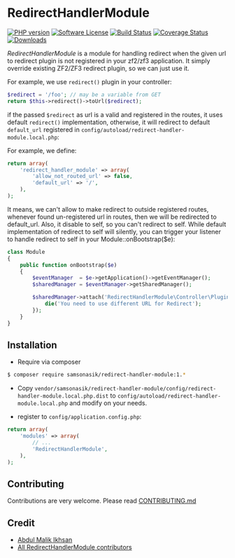 RedirectHandlerModule
=====================

[![PHP version](https://badge.fury.io/ph/samsonasik%2Fredirect-handler-module.svg)](https://badge.fury.io/ph/samsonasik%2Fredirect-handler-module)
[![Software License](https://img.shields.io/badge/license-MIT-brightgreen.svg?style=flat-square)](LICENSE)
[![Build Status](https://travis-ci.org/samsonasik/RedirectHandlerModule.svg?branch=master)](https://travis-ci.org/samsonasik/RedirectHandlerModule)
[![Coverage Status](https://coveralls.io/repos/samsonasik/RedirectHandlerModule/badge.svg?branch=master)](https://coveralls.io/r/samsonasik/RedirectHandlerModule)
[![Downloads](https://img.shields.io/packagist/dt/samsonasik/redirect-handler-module.svg?style=flat-square)](https://packagist.org/packages/samsonasik/redirect-handler-module)

*RedirectHandlerModule* is a module for handling redirect when the given url to redirect plugin is not registered in your zf2/zf3 application. It simply override existing ZF2/ZF3 redirect plugin, so we can just use it.

For example, we use `redirect()` plugin in your controller:

```php
$redirect = '/foo'; // may be a variable from GET
return $this->redirect()->toUrl($redirect);
```

if the passed `$redirect` as url is a valid and registered in the routes, it uses default `redirect()` implementation, otherwise, it will redirect to default `default_url` registered in `config/autoload/redirect-handler-module.local.php`:

For example, we define:

```php
return array(
    'redirect_handler_module' => array(
        'allow_not_routed_url' => false,
        'default_url' => '/',
    ),
);
```

It means, we can't allow to make redirect to outside registered routes, whenever found un-registered url in routes, then we will be redirected to default_url. Also, it disable to self, so you can't redirect to self. While default implementation of redirect to self will silently, you can trigger your listener to handle redirect to self in your Module::onBootstrap($e):

```php
class Module
{
    public function onBootstrap($e)
    {
        $eventManager  = $e->getApplication()->getEventManager();
        $sharedManager = $eventManager->getSharedManager();

        $sharedManager->attach('RedirectHandlerModule\Controller\Plugin\Redirect', 'redirect-same-url', function() {
            die('You need to use different URL for Redirect');
        });
    }
}
```

Installation
------------

 - Require via composer
```bash
$ composer require samsonasik/redirect-handler-module:1.*
```

 - Copy `vendor/samsonasik/redirect-handler-module/config/redirect-handler-module.local.php.dist` to `config/autoload/redirect-handler-module.local.php` and modify on your needs.

 - register to `config/application.config.php`:

```php
return array(
    'modules' => array(
        // ...
        'RedirectHandlerModule',
    ),
);
```

Contributing
------------
Contributions are very welcome. Please read [CONTRIBUTING.md](https://github.com/samsonasik/RedirectHandlerModule/blob/master/CONTRIBUTING.md)

Credit
------

- [Abdul Malik Ikhsan](https://github.com/samsonasik)
- [All RedirectHandlerModule contributors](https://github.com/samsonasik/RedirectHandlerModule/contributors)
